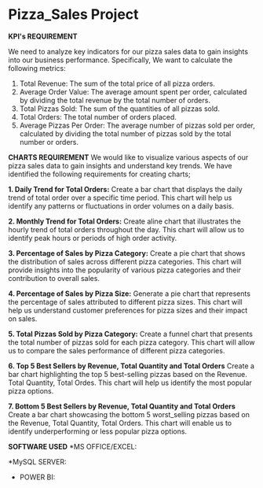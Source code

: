 # Pizza_Sales Project

**KPI's REQUIREMENT**

We need to analyze key indicators for our pizza sales data to gain insights into our business
performance. Specifically, We want to calculate the following metrics:

1. Total Revenue: The sum of the total price of all pizza orders.
2. Average Order Value: The average amount spent per order, calculated by dividing the total revenue by the total number of orders.
3. Total Pizzas Sold: The sum of the quantities of all pizzas sold.
4. Total Orders: The total number of orders placed.
5. Average Pizzas Per Order: The average number of pizzas sold per order, calculated by dividing the total number of pizzas sold by the total number or orders.

**CHARTS REQUIREMENT**
We would like to visualize various aspects of our pizza sales data to gain insights and understand key trends. We have identified the following requirements for creating charts;

**1. Daily Trend for Total Orders:**
Create a bar chart that displays the daily trend of total order over a specific time period. This chart will help us identify any patterns or fluctuations in order volumes on a daily basis.

**2. Monthly Trend for Total Orders:**
Create aline chart that illustrates the hourly trend of total orders throughout the day. This chart will allow us to identify peak hours or periods of high order activity.

 **3. Percentage of Sales by Pizza Category:**
Create a pie chart that shows the distribution of sales across different pizza categories. This chart will provide insights into the popularity of various pizza categories and their contribution to overall sales.

**4. Percentage of Sales by Pizza Size:**
Generate a pie chart that represents the percentage of sales attributed to different pizza sizes. This chart will help us understand customer preferences for pizza sizes and their impact on sales.

**5. Total Pizzas Sold by Pizza Category:**
Create a funnel chart that presents the total number of pizzas sold for each pizza category. This chart will allow us to compare the sales performance of different pizza categories.

**6. Top 5 Best Sellers by Revenue, Total Quantity and Total Orders**
Create a bar chart highlighting the top 5 best-selling pizzas based on the Revenue. Total Quantity, Total Ordes. This chart will help us identify the most popular pizza options.

**7. Bottom 5 Best Sellers by Revenue, Total Quantity and Total Orders**
Create a bar chart showcasing the bottom 5 worst_selling pizzas based on the Revenue, Total Quantity, Total Orders. This chart will enable us to identify underperforming or less popular pizza options.

**SOFTWARE USED**
*MS OFFICE/EXCEL:

*MySQL SERVER:

* POWER BI:
